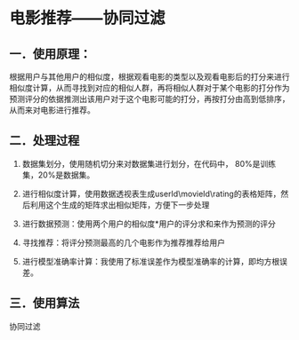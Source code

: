 # 电影推荐——协同过滤

## 一．使用原理：

 根据用户与其他用户的相似度，根据观看电影的类型以及观看电影后的打分来进行相似度计算，从而寻找到对应的相似人群，再将相似人群对于某个电影的打分作为预测评分的依据推测出该用户对于这个电影可能的打分，再按打分由高到低排序，从而来对电影进行推荐。

## 二．处理过程

1. 数据集划分，使用随机切分来对数据集进行划分，在代码中， 80%是训练集，20%是数据集。

2. 进行相似度计算，使用数据透视表生成userId\movieId\rating的表格矩阵，然后利用这个生成的矩阵求出相似矩阵，方便下一步处理

3. 进行数据预测：使用两个用户的相似度*用户的评分求和来作为预测的评分

4. 寻找推荐：将评分预测最高的几个电影作为推荐推荐给用户

5. 进行模型准确率计算：我使用了标准误差作为模型准确率的计算，即均方根误差。

## 三．使用算法

协同过滤